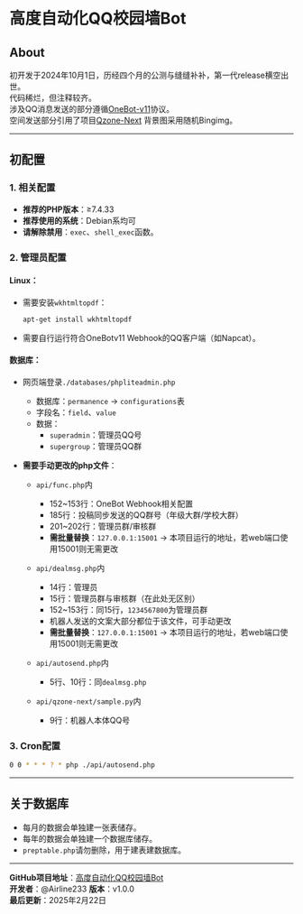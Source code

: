 # 高度自动化QQ校园墙Bot

## About
初开发于2024年10月1日，历经四个月的公测与缝缝补补，第一代release横空出世。  
代码稀烂，但注释较齐。  
涉及QQ消息发送的部分遵循[OneBot-v11](https://github.com/botuniverse/onebot-11)协议。  
空间发送部分引用了项目[Qzone-Next](https://github.com/Web-Art-Online/qzone-next)
背景图采用随机Bingimg。

---

## 初配置

### 1. 相关配置
- **推荐的PHP版本**：≥7.4.33  
- **推荐使用的系统**：Debian系均可  
- **请解除禁用**：`exec`、`shell_exec`函数。

### 2. 管理员配置

#### Linux：
- 需要安装`wkhtmltopdf`：  
  ```bash
  apt-get install wkhtmltopdf
  ```
- 需要自行运行符合OneBotv11 Webhook的QQ客户端（如Napcat）。

#### 数据库：
- 网页端登录`./databases/phpliteadmin.php`  
  - 数据库：`permanence` -> `configurations`表  
  - 字段名：`field`、`value`  
  - 数据：  
    - `superadmin`：管理员QQ号  
    - `supergroup`：管理员QQ群  

- **需要手动更改的php文件**：
  - `api/func.php`内  
    - 152~153行：OneBot Webhook相关配置  
    - 185行：投稿同步发送的QQ群号（年级大群/学校大群）  
    - 201~202行：管理员群/审核群  
    - **需批量替换**：`127.0.0.1:15001` -> 本项目运行的地址，若web端口使用15001则无需更改  

  - `api/dealmsg.php`内  
    - 14行：管理员  
    - 15行：管理员群与审核群（在此处无区别）  
    - 152~153行：同15行，`1234567800`为管理员群  
    - 机器人发送的文案大部分都位于该文件，可手动更改  
    - **需批量替换**：`127.0.0.1:15001` -> 本项目运行的地址，若web端口使用15001则无需更改  

  - `api/autosend.php`内  
    - 5行、10行：同`dealmsg.php`  

  - `api/qzone-next/sample.py`内  
    - 9行：机器人本体QQ号  

### 3. Cron配置
```bash
0 0 * * * ? * php ./api/autosend.php
```

---

## 关于数据库
- 每月的数据会单独建一张表储存。  
- 每年的数据会单独建一个数据库储存。  
- `preptable.php`请勿删除，用于建表建数据库。

---

**GitHub项目地址**：[高度自动化QQ校园墙Bot](https://github.com/airline233/autoschbot)  
**开发者**：@Airline233
**版本**：v1.0.0  
**最后更新**：2025年2月22日  
